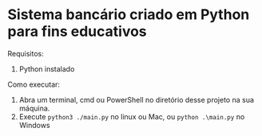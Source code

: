 # Sistema bancário criado em Python para fins educativos

Requisitos:

1. Python instalado

Como executar:

1. Abra um terminal, cmd ou PowerShell no diretório desse projeto na sua máquina.
2. Execute `python3 ./main.py` no linux ou Mac, ou `python .\main.py` no Windows
